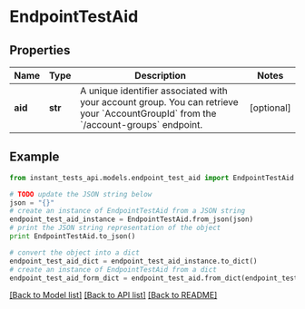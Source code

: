# EndpointTestAid


## Properties
Name | Type | Description | Notes
------------ | ------------- | ------------- | -------------
**aid** | **str** | A unique identifier associated with your account group. You can retrieve your &#x60;AccountGroupId&#x60; from the &#x60;/account-groups&#x60; endpoint. | [optional] 

## Example

```python
from instant_tests_api.models.endpoint_test_aid import EndpointTestAid

# TODO update the JSON string below
json = "{}"
# create an instance of EndpointTestAid from a JSON string
endpoint_test_aid_instance = EndpointTestAid.from_json(json)
# print the JSON string representation of the object
print EndpointTestAid.to_json()

# convert the object into a dict
endpoint_test_aid_dict = endpoint_test_aid_instance.to_dict()
# create an instance of EndpointTestAid from a dict
endpoint_test_aid_form_dict = endpoint_test_aid.from_dict(endpoint_test_aid_dict)
```
[[Back to Model list]](../README.md#documentation-for-models) [[Back to API list]](../README.md#documentation-for-api-endpoints) [[Back to README]](../README.md)


